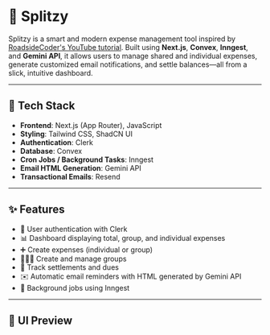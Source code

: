 # 🧾 Splitzy

Splitzy is a smart and modern expense management tool inspired by [RoadsideCoder's YouTube tutorial](https://youtu.be/Ce7O3p7-YDI?si=B6f5CqsvrAK9J7zg). Built using **Next.js**, **Convex**, **Inngest**, and **Gemini API**, it allows users to manage shared and individual expenses, generate customized email notifications, and settle balances—all from a slick, intuitive dashboard.

---

## 🚀 Tech Stack

- **Frontend**: Next.js (App Router), JavaScript
- **Styling**: Tailwind CSS, ShadCN UI
- **Authentication**: Clerk
- **Database**: Convex
- **Cron Jobs / Background Tasks**: Inngest
- **Email HTML Generation**: Gemini API
- **Transactional Emails**: Resend

---

## ✨ Features

- 🔐 User authentication with Clerk
- 📊 Dashboard displaying total, group, and individual expenses
- ➕ Create expenses (individual or group)
- 🧑‍🤝‍🧑 Create and manage groups
- 🤝 Track settlements and dues
- ✉️ Automatic email reminders with HTML generated by Gemini API
- 🧠 Background jobs using Inngest

---

## 📸 UI Preview


